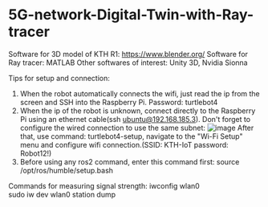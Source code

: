 # 5G-network-Digital-Twin-with-Ray-tracer
Software for 3D model of KTH R1: https://www.blender.org/
Software for Ray tracer: MATLAB
Other softwares of interest: Unity 3D, Nvidia Sionna

  
Tips for setup and connection:
1. When the robot automatically connects the wifi, just read the ip from the screen and SSH into the Raspberry Pi. Password: turtlebot4
2. When the ip of the robot is unknown, connect directly to the Raspberry Pi using an ethernet cable(ssh ubuntu@192.168.185.3). Don't forget to configure the wired connection to use the same subnet: 
![image](https://github.com/user-attachments/assets/7cea9ef2-949e-4f1b-80ea-e887f8688b62)
After that, use command: turtlebot4-setup, navigate to the "Wi-Fi Setup" menu and configure wifi connection.(SSID: KTH-IoT password: Robot12!)
3. Before using any ros2 command, enter this command first: source /opt/ros/humble/setup.bash

  
Commands for measuring signal strength:
iwconfig wlan0  
sudo iw dev wlan0 station dump
